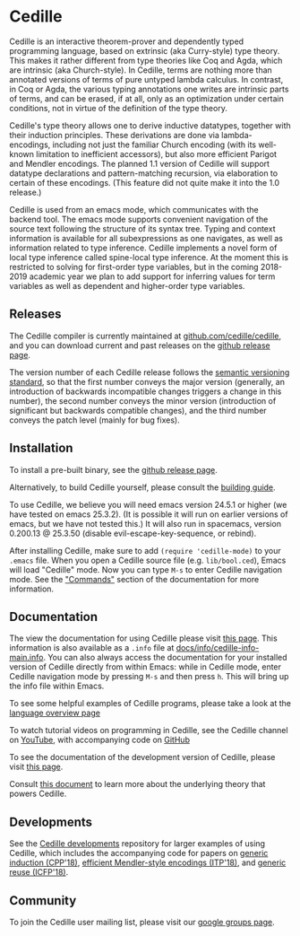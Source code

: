 # Cedille
Cedille is an interactive theorem-prover and dependently typed
programming language, based on extrinsic (aka Curry-style) type theory.
This makes it rather different from type theories like Coq and Agda,
which are intrinsic (aka Church-style).  In Cedille, terms are nothing
more than annotated versions of terms of pure untyped lambda calculus. In
contrast, in Coq or Agda, the various typing annotations one writes
are intrinsic parts of terms, and can be erased, if at all, only as an
optimization under certain conditions, not in virtue of the definition
of the type theory.

Cedille's type theory allows one to derive inductive datatypes,
together with their induction principles.  These derivations are done
via lambda-encodings, including not just the familiar Church encoding
(with its well-known limitation to inefficient accessors), but also
more efficient Parigot and Mendler encodings.  The planned 1.1 version
of Cedille will support datatype declarations and pattern-matching
recursion, via elaboration to certain of these encodings.  (This feature
did not quite make it into the 1.0 release.)

Cedille is used from an emacs mode, which communicates with the
backend tool.  The emacs mode supports convenient navigation of
the source text following the structure of its syntax tree.  Typing
and context information is available for all subexpressions as
one navigates, as well as information related to type inference.  Cedille
implements a novel form of local type inference called spine-local type
inference.  At the moment this is restricted to solving for first-order
type variables, but in the coming 2018-2019 academic year we plan
to add support for inferring values for term variables as well as
dependent and higher-order type variables.

## Releases
The Cedille compiler is currently maintained at
[github.com/cedille/cedille](https://github.com/cedille/cedille),
and you can download current and past releases on the
[github release page](https://github.com/cedille/cedille/releases).

The version number of each Cedille release follows the
[semantic versioning standard](https://semver.org/),
so that the first number conveys the major version (generally, an
introduction of backwards incompatible changes triggers a change in
this number), the second number conveys the minor version
(introduction of significant but backwards compatible changes), and
the third number conveys the patch level (mainly for bug fixes).

## Installation
To install a pre-built binary, see the
[github release page](https://github.com/cedille/cedille/releases).

Alternatively, to build Cedille yourself, please consult
the [building guide](./BUILD.md).

To use Cedille, we believe you will need emacs
version 24.5.1 or higher (we have tested on emacs 25.3.2).  (It is possible
it will run on earlier versions of emacs, but we have not tested this.)
It will also run in spacemacs, version 0.200.13 @ 25.3.50 (disable 
evil-escape-key-sequence, or rebind).

After installing Cedille,
make sure to add
`(require 'cedille-mode)`
to your `.emacs` file.
When you open a Cedille source file
(e.g. `lib/bool.ced`), Emacs
will load "Cedille" mode.
Now you can type `M-s`
to enter Cedille navigation mode.
See the
["Commands"](https://cedille.github.io/docs/cedille-mode-commands.html)
section of the documentation
for more information.

## Documentation
The view the documentation for using
Cedille please visit
[this page](https://cedille.github.io/docs/).
This information is also available as a `.info` file at
[docs/info/cedille-info-main.info](https://github.com/cedille/cedille.github.io/blob/master/info/cedille-info-main.info).
You can also always access the documentation for
your installed version of Cedille directly from within Emacs:
while in Cedille mode, enter Cedille
navigation mode by pressing `M-s` and then press `h`.
This will bring up the info file within Emacs.

To see some helpful examples of Cedille programs,
please take a look at the
[language overview page](https://cedille.github.io/language-overview/)

To watch tutorial videos on programming in Cedille, see the Cedille channel on
[YouTube](https://www.youtube.com/channel/UCfV0BJz4nltlj-4yWNZ34lw), with
accompanying code on [GitHub](https://github.com/cedille/cedille-cast)

To see the documentation of the development version of
Cedille, please visit
[this page](https://cedille.github.io/cedille/html/).

Consult
[this document](https://github.com/cedille/cedille.github.io/blob/master/semantics.pdf)
to learn more about
the underlying theory that powers Cedille.


## Developments

See the [Cedille developments](https://github.com/cedille/cedille-developments) repository
for larger examples of using Cedille, which includes the accompanying
code for papers on [generic induction (CPP'18)](http://firsov.ee/impred-ind/impred-ind.pdf), 
[efficient Mendler-style encodings (ITP'18)](https://arxiv.org/abs/1803.02473), 
and [generic reuse (ICFP'18)](https://arxiv.org/abs/1803.08150).

## Community
To join the Cedille user mailing list, please visit our
[google groups page](https://groups.google.com/forum/#!forum/cedille-lang).
